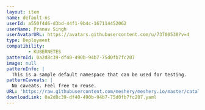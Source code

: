 ```yaml
---
layout: item
name: default-ns
userId: a550f4d6-d3bd-44f1-9b4c-167114452062
userName: Pranav Singh
userAvatarURL: https://avatars.githubusercontent.com/u/73700530?v=4
type: Deployment
compatibility: 
        - KUBERNETES
patternId: 0a2d8c39-df40-490b-94b7-75d0fb7fc207
image: null
patternInfo: |
  This is a sample default namespace that can be used for testing.
patternCaveats: |
  No caveats. Feel free to reuse.
URL: 'https://raw.githubusercontent.com/meshery/meshery.io/master/catalog/0a2d8c39-df40-490b-94b7-75d0fb7fc207.yaml'
downloadLink: 0a2d8c39-df40-490b-94b7-75d0fb7fc207.yaml
---
```

